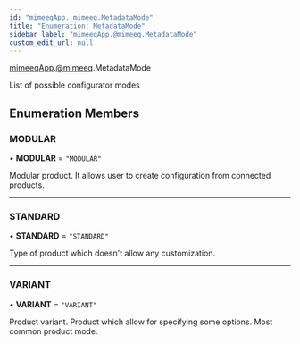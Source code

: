 ```yaml
---
id: "mimeeqApp._mimeeq.MetadataMode"
title: "Enumeration: MetadataMode"
sidebar_label: "mimeeqApp.@mimeeq.MetadataMode"
custom_edit_url: null
---
```


[mimeeqApp](../modules/mimeeqApp.md).[@mimeeq](../namespaces/mimeeqApp._mimeeq.md).MetadataMode

List of possible configurator modes

## Enumeration Members

### MODULAR

• **MODULAR** = ``"MODULAR"``

Modular product. It allows user to create configuration from connected products.

___

### STANDARD

• **STANDARD** = ``"STANDARD"``

Type of product which doesn't allow any customization.

___

### VARIANT

• **VARIANT** = ``"VARIANT"``

Product variant. Product which allow for specifying some options. Most common product mode.
